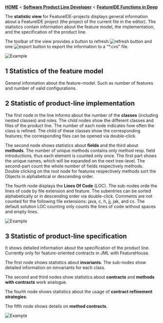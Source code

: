 <!-- Breadcrumb -->
[**HOME**](https://github.com/tthuem/FeatureIDE/wiki) < [**Software Product Line Developer**](https://github.com/tthuem/FeatureIDE/wiki/Software-Product-Line-Developer) < [**FeatureIDE Functions in Deep**](https://github.com/tthuem/FeatureIDE/wiki/FeatureIDE-Functions-in-Deep)

<!-- Introduction -->
The **statistic view** for FeatureIDE-projects displays general information about a FeatureIDE project (the project of the current file in the editor). The statistics contain information about the feature model, the implementation, and the specification of the product line. 

<!-- Outline -->

<!-- Content -->
The toolbar of the view provides a button to refresh ![refresh button](https://raw.githubusercontent.com/tthuem/FeatureIDE/master/plugins/de.ovgu.featureide.ui/icons/refresh_tab.gif) and one ![export button](https://raw.githubusercontent.com/tthuem/FeatureIDE/master/plugins/de.ovgu.featureide.ui/icons/export_wiz.gif) to export the information to a “*.cvs” file. 

![Example](https://github.com/tthuem/FeatureIDE/wiki/Assets/StatisticsView/example.png)

## 1 Statistics of the feature model

General information about the feature-model. Such as number of features and number of valid configurations.

## 2 Statistic of product-line implementation

The first node in the line informs about the number of the **classes** (including nested classes) and roles. The child nodes show the different classes and files of the product line. The number of each node indicates how often the class is refined. The child of these classes show the corresponding features; the corresponding files can be opened via double-click. 

The second node shows statistics about **fields** and the third about **methods**. The number of unique methods contains only method resp. field introductions, thus each element is counted only once. The first part shows the unique names, which will be expanded on the next tree-level. The second-part count the whole number of fields respectively methods. Double clicking on the root node for features respectively methods sort the Objects in alphabetical or descending order. 

The fourth node displays the **Lines Of Code** (LOC). The sub-nodes orde the lines of code by file extension and feature. The subentries can be sorted alphabetically or in descending order via double-click.
Comments are not counted for the following file extensions: java, c, h, jj, jak, and cs. The default solution LOC counting only counts the lines of code without spaces and empty lines. 

![Example](https://github.com/tthuem/FeatureIDE/wiki/Assets/StatisticsView/implementation.png)

## 3 Statistic of product-line specification

It shows detailed information about the specification of the product line. Currently only for feature-oriented contracts in JML with FeatureHouse. 

The first node shows statistics about **invariants**. The sub-nodes show detailed information on ionvariants for each class.

The second and third nodes show statistics about **contracts** and **methods with contracts** work analogue.

The fourth node shows statistics about the usage of **contract refinement strategies**.

The fifth node shows details on **method contracts**.

![Example](https://github.com/tthuem/FeatureIDE/wiki/Assets/StatisticsView/specification.png)


 


